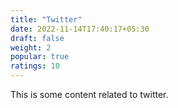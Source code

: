 ```yaml
---
title: "Twitter"
date: 2022-11-14T17:40:17+05:30
draft: false
weight: 2
popular: true
ratings: 10
---
```


This is some content related to twitter.